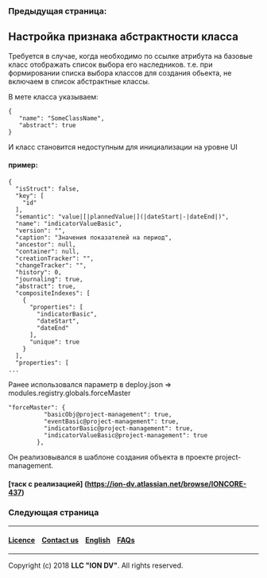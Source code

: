 ### Предыдущая страница: []()
## Настройка признака абстрактности класса

Требуется в случае, когда необходимо по ссылке атрибута на базовые класс отображать список выбора его наследников. т.е. при формировании списка выбора классов для создания обьекта, не включаем в список абстрактные классы.

В мете класса указываем:
```
{
   "name": "SomeClassName",
   "abstract": true
}
```
И класс становится недоступным для инициализации на уровне UI

#### пример:
```
{
  "isStruct": false,
  "key": [
    "id"
  ],
  "semantic": "value|[|plannedValue|](|dateStart|-|dateEnd|)",
  "name": "indicatorValueBasic",
  "version": "",
  "caption": "Значения показателей на период",
  "ancestor": null,
  "container": null,
  "creationTracker": "",
  "changeTracker": "",
  "history": 0,
  "journaling": true,
  "abstract": true,
  "compositeIndexes": [
    {
      "properties": [
        "indicatorBasic",
        "dateStart",
        "dateEnd"
      ],
      "unique": true
    }
  ],
  "properties": [
...
```

Ранее использовался параметр в deploy.json => modules.registry.globals.forceMaster
```
"forceMaster": {
          "basicObj@project-management": true,
          "eventBasic@project-management": true,
          "indicatorBasic@project-management": true,
          "indicatorValueBasic@project-management": true
        },
```
Он реализовывался в шаблоне создания объекта в проекте project-management.

#### [таск с реализацией] (https://ion-dv.atlassian.net/browse/IONCORE-437)

### Следующая страница []()
--------------------------------------------------------------------------  


 #### [Licence](/LICENCE.md) &ensp;  [Contact us](https://iondv.com) &ensp;  [English](/README.md)   &ensp; [FAQs](/faqs.md)          



--------------------------------------------------------------------------  

Copyright (c) 2018 **LLC "ION DV"**.
All rights reserved. 